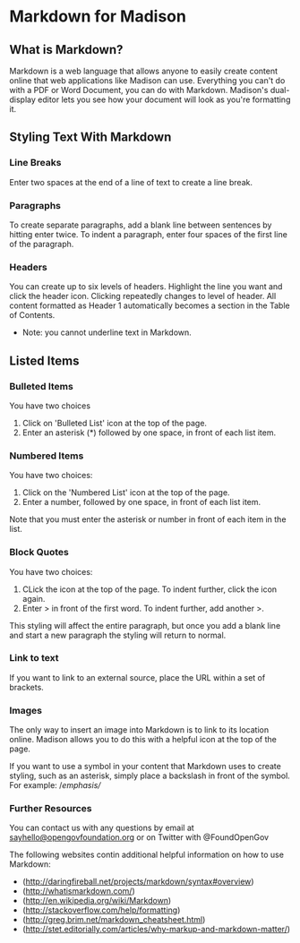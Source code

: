 # Markdown for Madison
## What is Markdown?
Markdown is a web language that allows anyone to easily create content online that web applications like Madison can use. Everything you can't do with a PDF or Word Document, you can do with Markdown. Madison's dual-display editor lets you see how your document will look as you're formatting it.

## Styling Text With Markdown
### Line Breaks
Enter two spaces at the end of a line of text to create a line break.

### Paragraphs
To create separate paragraphs, add a blank line between sentences by hitting enter twice. To indent a paragraph, enter four spaces of the first line of the paragraph.

### Headers
You can create up to six levels of headers. Highlight the line you want and click the header icon. Clicking repeatedly changes to level of header. All content formatted as Header 1 automatically becomes a section in the Table of Contents.

* Note: you cannot underline text in Markdown.

## Listed Items
### Bulleted Items
You have two choices
1. Click on 'Bulleted List' icon at the top of the page.
2. Enter an asterisk (*) followed by one space, in front of each list item.

### Numbered Items
You have two choices:
1. Click on the 'Numbered List' icon at the top of the page.
2. Enter a number, followed by one space, in front of each list item.

Note that you must enter the asterisk or number in front of each item in the list.

### Block Quotes
You have two choices:
1. CLick the icon at the top of the page. To indent further, click the icon again.
2. Enter > in front of the first word. To indent further, add another >.

This styling will affect the entire paragraph, but once you add a blank line and start a new paragraph the styling will return to normal.

### Link to text
If you want to link to an external source, place the URL within a set of brackets.

### Images
The only way to insert an image into Markdown is to link to its location online. Madison allows you to do this with a helpful icon at the top of the page.

If you want to use a symbol in your content that Markdown uses to create styling, such as an asterisk, simply place a backslash in front of the symbol. For example: /*emphasis/*

### Further Resources
You can contact us with any questions by email at sayhello@opengovfoundation.org or on Twitter with @FoundOpenGov

The following websites contin additional helpful information on how to use Markdown:
* (http://daringfireball.net/projects/markdown/syntax#overview)
* (http://whatismarkdown.com/)
* (http://en.wikipedia.org/wiki/Markdown)
* (http://stackoverflow.com/help/formatting)
* (http://greg.brim.net/markdown_cheatsheet.html) 
* (http://stet.editorially.com/articles/why-markup-and-markdown-matter/)
